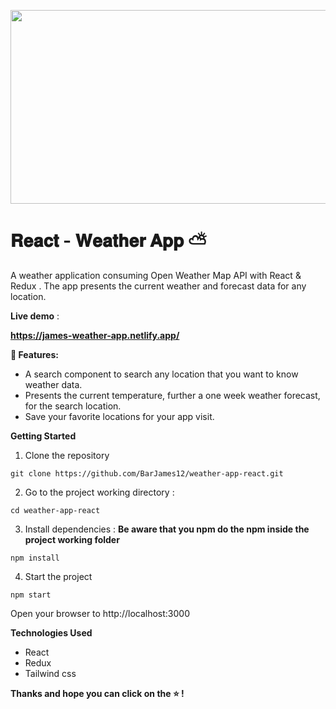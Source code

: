 <p align="center">
  <img width="600" height="310" src="https://user-images.githubusercontent.com/84085280/207855258-307658db-8d1d-4e9e-b378-41610b120469.gif">
</p>

# 𝐑𝐞𝐚𝐜𝐭 - 𝐖𝐞𝐚𝐭𝐡𝐞𝐫 𝐀𝐩𝐩 ⛅️

A weather application consuming Open Weather Map API with React & Redux . The app presents the current weather and forecast data for any location.

**Live demo** :

**https://james-weather-app.netlify.app/**

**🎯 Features:**

- A search component to search any location that you want to know weather data.
- Presents the current temperature, further a one week weather forecast, for the search
  location.
- Save your favorite locations for your app visit.

**Getting Started**

1. Clone the repository

```node
git clone https://github.com/BarJames12/weather-app-react.git

```

2. Go to the project working directory :

```node
cd weather-app-react
```

3. Install dependencies :
   **Be aware that you npm do the npm inside the project working folder**

```node
npm install
```

4. Start the project

```node
npm start
```

Open your browser to http://localhost:3000

**Technologies Used**

- React
- Redux
- Tailwind css

**Thanks and hope you can click on the ⭐ !**
